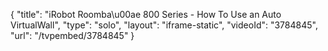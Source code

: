 {
    "title": "iRobot Roomba\u00ae 800 Series - How To Use an Auto VirtualWall",
    "type": "solo",
    "layout": "iframe-static",
    "videoId": "3784845",
    "url": "\/tvpembed\/3784845"
}